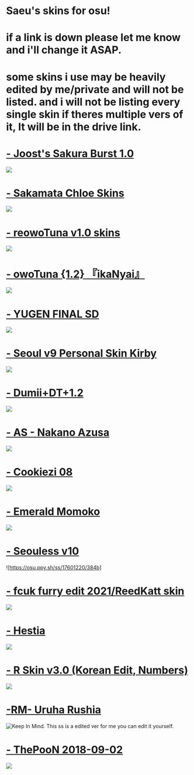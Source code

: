 # Saeu's skins for osu!

# if a link is down please let me know and i'll change it ASAP.
# some skins i use may be heavily edited by me/private and will not be listed. and i will not be listing every single skin if theres multiple vers of it, It will be in the drive link. 

# [- Joost's Sakura Burst  1.0 ](https://drive.google.com/file/d/1ji-oA9Nh7cDnATPcNdNFzScE19O-q9hI/view)
![](https://osu.ppy.sh/ss/17598675/cba4)

# [- Sakamata Chloe Skins ](https://drive.google.com/drive/folders/1_jeINDAclAceiQk3iYoBfUeOegwn0woY)
![](https://osu.ppy.sh/ss/17598680/7b63)

# [- reowoTuna v1.0 skins ](https://drive.google.com/drive/folders/1O9AUAf63xtXAXPmy6NGqutZa0n48rnKM) 
![](https://osu.ppy.sh/ss/17598694/7301)

# [- owoTuna {1.2} 『ikaNyai』](https://mega.nz/file/Hg4A2KSb#bSUE16EO6R0GzcYrdR9axXzwMt8VANNOe0W8s-pbDsc)
![](https://osu.ppy.sh/ss/17598735/c8fe)

# [- YUGEN FINAL SD ](https://mega.nz/file/D85TDYKB#-mU3-ihvv8CqZsRMWN-b2PJ-59uK_cEDxjrtvoWtJmk) 
![](https://osu.ppy.sh/ss/17598736/a228)

# [- Seoul v9 Personal Skin Kirby ](https://drive.google.com/file/d/1eObmw6NdJqJ1c-ANozdcxWXjzlef_mTU/view)
![](https://osu.ppy.sh/ss/17598737/da75)

# [- Dumii+DT+1.2 ](https://drive.google.com/file/d/1dNfADwPH576nE1jrlSONbh58dMAZzvSM/view)
![](https://osu.ppy.sh/ss/17598740/9b2e)

# [- AS - Nakano Azusa ](https://drive.google.com/file/d/1RJ7Out3HV0fpBNxJUcHNjgNiz5x5TlQp/view)
![](https://osu.ppy.sh/ss/17598744/dc71)

# [- Cookiezi 08 ](https://mega.nz/file/i9I32Y6R#8u9Nqo5eBZTG-VXdAtOqbtAheOwNOJjVFYtIj7ADQE4)
![](https://osu.ppy.sh/ss/17598748/771a)

# [- Emerald Momoko ](https://puu.sh/ByTfP/bb648793d7.osk)
![](https://osu.ppy.sh/ss/17598752/ebba)

# [- Seouless v10 ](https://drive.google.com/u/0/uc?id=1Y0IvxhFFVWWPp1bzKbh71JePTmxIdsoy&export=download)
![https://osu.ppy.sh/ss/17601220/384b]

# [- fcuk furry edit 2021/ReedKatt skin ](https://puu.sh/I6wl7/89fff3e7c1.osk)
![](https://osu.ppy.sh/ss/17598756/c73f)

# [- Hestia ](https://mega.nz/file/0URDCS5R#kVFtgMgI-vixRaFld97t74sxZ7fCQLMaAwUP55HRGmE)
![](https://osu.ppy.sh/ss/17598760/403c)

# [- R Skin v3.0 (Korean Edit, Numbers) ](https://mega.nz/file/b0UFgCiJ#dnc85cHKGSxfWUS1FPbba3y7q0MOynoLmZLR4NTbdgc)
![](https://osu.ppy.sh/ss/17598764/ea46)

# [-RM- Uruha Rushia ](https://www.mediafire.com/file/mkz543z1lmeyihe/-RM-_Uruha_Rushia.osk/file)
![Keep In Mind. This ss is a edited ver for me you can edit it yourself.](https://osu.ppy.sh/ss/17598766/405c)

# [- ThePooN 2018-09-02](https://mega.nz/file/boAVwKKI#7OxtfyIQINwyvJViFSPRxogi2eQ_asg4sZWYPqoONwY)
![](https://osu.ppy.sh/ss/17598774/0b4a)
